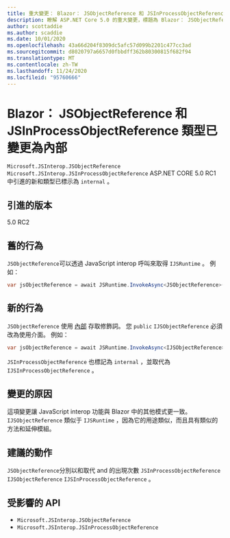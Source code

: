 ```yaml
---
title: 重大變更： Blazor： JSObjectReference 和 JSInProcessObjectReference 類型已變更為內部
description: 瞭解 ASP.NET Core 5.0 的重大變更，標題為 Blazor： JSObjectReference，JSInProcessObjectReference 類型已變更為內部
author: scottaddie
ms.author: scaddie
ms.date: 10/01/2020
ms.openlocfilehash: 43a66d204f8309dc5afc57d099b2201c477cc3ad
ms.sourcegitcommit: d8020797a6657d0fbbdff362b80300815f682f94
ms.translationtype: MT
ms.contentlocale: zh-TW
ms.lasthandoff: 11/24/2020
ms.locfileid: "95760666"
---
```

# <a name="blazor-jsobjectreference-and-jsinprocessobjectreference-types-changed-to-internal"></a>Blazor： JSObjectReference 和 JSInProcessObjectReference 類型已變更為內部

`Microsoft.JSInterop.JSObjectReference` `Microsoft.JSInterop.JSInProcessObjectReference` ASP.NET CORE 5.0 RC1 中引進的新和類型已標示為 `internal` 。

## <a name="version-introduced"></a>引進的版本

5.0 RC2

## <a name="old-behavior"></a>舊的行為

`JSObjectReference`可以透過 JavaScript interop 呼叫來取得 `IJSRuntime` 。 例如：

```csharp
var jsObjectReference = await JSRuntime.InvokeAsync<JSObjectReference>(...);
```

## <a name="new-behavior"></a>新的行為

`JSObjectReference` 使用 [內部](../../../../csharp/language-reference/keywords/internal.md) 存取修飾詞。 您 `public` `IJSObjectReference` 必須改為使用介面。 例如：

```csharp
var jsObjectReference = await JSRuntime.InvokeAsync<IJSObjectReference>(...);
```

`JSInProcessObjectReference` 也標記為 `internal` ，並取代為 `IJSInProcessObjectReference` 。

## <a name="reason-for-change"></a>變更的原因

這項變更讓 JavaScript interop 功能與 Blazor 中的其他模式更一致。 `IJSObjectReference` 類似于 `IJSRuntime` ，因為它的用途類似，而且具有類似的方法和延伸模組。

## <a name="recommended-action"></a>建議的動作

`JSObjectReference`分別以和取代 and 的出現次數 `JSInProcessObjectReference` `IJSObjectReference` `IJSInProcessObjectReference` 。

## <a name="affected-apis"></a>受影響的 API

- `Microsoft.JSInterop.JSObjectReference`
- `Microsoft.JSInterop.JSInProcessObjectReference`

<!--

### Category

ASP.NET Core

### Affected APIs

- `T:Microsoft.JSInterop.JSObjectReference`
- `T:Microsoft.JSInterop.JSInProcessObjectReference`

-->
